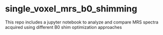 # single_voxel_mrs_b0_shimming
This repo includes a jupyter notebook to analyze and compare MRS spectra acquired using different B0 shim optimization approaches
